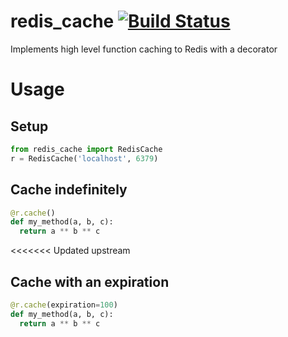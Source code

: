 # redis_cache [![Build Status](https://travis-ci.org/alexk307/redis_cache.svg?branch=master)](https://travis-ci.org/alexk307/redis_cache)
Implements high level function caching to Redis with a decorator


# Usage

## Setup
```python
from redis_cache import RedisCache
r = RedisCache('localhost', 6379)
```

## Cache indefinitely
```python
@r.cache()
def my_method(a, b, c):
  return a ** b ** c
```

<<<<<<< Updated upstream
## Cache with an expiration
```python
@r.cache(expiration=100)
def my_method(a, b, c):
  return a ** b ** c
```
